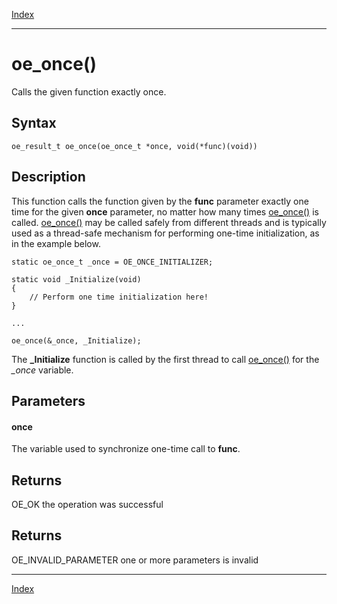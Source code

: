 [Index](index.md)

---
# oe_once()

Calls the given function exactly once.

## Syntax

    oe_result_t oe_once(oe_once_t *once, void(*func)(void))
## Description 

This function calls the function given by the **func** parameter exactly one time for the given **once** parameter, no matter how many times [oe_once()](thread_8h_aa27d2487f7f696b4f837149c2ec28bf6_1aa27d2487f7f696b4f837149c2ec28bf6.md) is called. [oe_once()](thread_8h_aa27d2487f7f696b4f837149c2ec28bf6_1aa27d2487f7f696b4f837149c2ec28bf6.md) may be called safely from different threads and is typically used as a thread-safe mechanism for performing one-time initialization, as in the example below.

```
static oe_once_t _once = OE_ONCE_INITIALIZER;

static void _Initialize(void)
{
    // Perform one time initialization here!
}

...

oe_once(&_once, _Initialize);
```



The **_Initialize** function is called by the first thread to call [oe_once()](thread_8h_aa27d2487f7f696b4f837149c2ec28bf6_1aa27d2487f7f696b4f837149c2ec28bf6.md) for the *_once* variable.



## Parameters

#### once

The variable used to synchronize one-time call to **func**.

## Returns

OE_OK the operation was successful

## Returns

OE_INVALID_PARAMETER one or more parameters is invalid

---
[Index](index.md)

